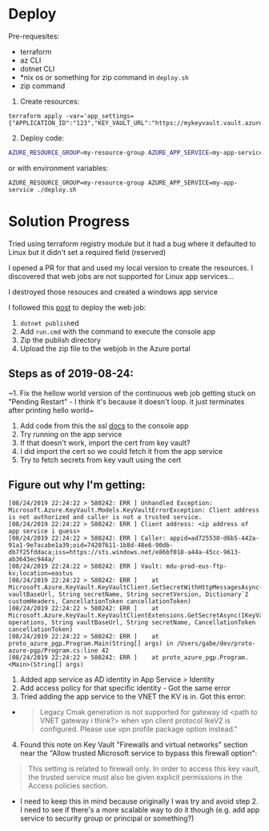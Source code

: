 # Deploy

Pre-requesites:
- terraform
- az CLI
- dotnet CLI
- \*nix os or something for zip command in `deploy.sh`
- zip command

1. Create resources:
```
terraform apply -var='app_settings={"APPLICATION_ID":"123","KEY_VAULT_URL":"https://mykeyvault.vault.azure.com","VAULT_KEY_PREFIX":"boknows","WEBSITE_LOAD_CERTIFICATES":"456"}'
```
2. Deploy code:
```bash
AZURE_RESOURCE_GROUP=my-resource-group AZURE_APP_SERVICE=my-app-service ./deploy.sh
```
or with environment variables:
```
AZURE_RESOURCE_GROUP=my-resource-group AZURE_APP_SERVICE=my-app-service ./deploy.sh
```

# Solution Progress

Tried using terraform registry module but it had a bug where it defaulted to Linux but it didn't set a required field (reserved)

I opened a PR for that and used my local version to create the resources. I discovered that web jobs are not supported for Linux app services...

I destroyed those resouces and created a windows app service

I followed this [post](https://blogs.msdn.microsoft.com/benjaminperkins/2017/03/07/how-to-deploy-a-net-core-console-application-to-azure-webjob/) to deploy the web job:
1. `dotnet publish`ed
1. Add `run.cmd` with the command to execute the console app
1. Zip the publish directory
1. Upload the zip file to the webjob in the Azure portal

## Steps as of 2019-08-24:
~1. Fix the hellow world version of the continuous web job getting stuck on "Pending Restart" - I think it's because it doesn't loop. it just terminates after printing hello world~
1. Add code from this the ssl [docs](https://docs.microsoft.com/en-us/azure/app-service/app-service-web-ssl-cert-load) to the console app
1. Try running on the app service
1. If that doesn't work, import the cert from key vault?
  1. I did import the cert so we could fetch it from the app service
1. Try to fetch secrets from key vault using the cert

## Figure out why I'm getting:
```
[08/24/2019 22:24:22 > 580242: ERR ] Unhandled Exception: Microsoft.Azure.KeyVault.Models.KeyVaultErrorException: Client address is not authorized and caller is not a trusted service.
[08/24/2019 22:24:22 > 580242: ERR ] Client address: <ip address of app service i guess>
[08/24/2019 22:24:22 > 580242: ERR ] Caller: appid=ad725530-d6b5-442a-91a1-9e7acabe1a39;oid=74207611-1b8d-48e6-90db-db7f25fddaca;iss=https://sts.windows.net/e86bf018-a44a-45cc-9613-ab3643ec944a/
[08/24/2019 22:24:22 > 580242: ERR ] Vault: mdu-prod-eus-ftp-kv;location=eastus
[08/24/2019 22:24:22 > 580242: ERR ]    at Microsoft.Azure.KeyVault.KeyVaultClient.GetSecretWithHttpMessagesAsync(String vaultBaseUrl, String secretName, String secretVersion, Dictionary`2 customHeaders, CancellationToken cancellationToken)
[08/24/2019 22:24:22 > 580242: ERR ]    at Microsoft.Azure.KeyVault.KeyVaultClientExtensions.GetSecretAsync(IKeyVaultClient operations, String vaultBaseUrl, String secretName, CancellationToken cancellationToken)
[08/24/2019 22:24:22 > 580242: ERR ]    at proto_azure_pgp.Program.Main(String[] args) in /Users/gabe/dev/proto-azure-pgp/Program.cs:line 42
[08/24/2019 22:24:22 > 580242: ERR ]    at proto_azure_pgp.Program.<Main>(String[] args)
```
1. Added app service as AD identity in App Service > Identity
1. Add access policy for that specific identity - Got the same error
1. Tried adding the app service to the VNET the KV is in. Got this error:
  - > Legacy Cmak generation is not supported for gateway id <path to VNET gateway i think?> when vpn client protocol IkeV2 is configured. Please use vpn profile package option instead."
4. Found this note on Key Vault "Firewalls and virtual networks" section near the "Allow trusted Microsoft service to bypass this firewall option":
> This setting is related to firewall only. In order to access this key vault, the trusted service must also be given explicit permissions in the Access policies section.
  - I need to keep this in mind because originally I was try and avoid step 2. I need to see if there's a more scalable way to do it though (e.g. add app service to security group or principal or something?)
